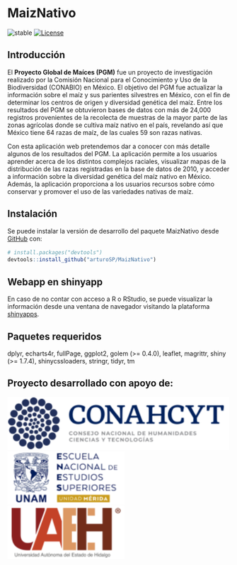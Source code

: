 
<!-- README.md is generated from README.Rmd. Please edit that file -->

# MaizNativo

<!-- badges: start -->

![stable](https://img.shields.io/badge/lifecycle-stable-green.svg)
[![License](https://img.shields.io/badge/License-GPL3-blue.svg)](https://github.com/arturoSP/ecocbo/blob/master/LICENSE.md)
<!-- badges: end -->

## Introducción

El **Proyecto Global de Maíces (PGM)** fue un proyecto de investigación
realizado por la Comisión Nacional para el Conocimiento y Uso de la
Biodiversidad (CONABIO) en México. El objetivo del PGM fue actualizar la
información sobre el maíz y sus parientes silvestres en México, con el
fin de determinar los centros de origen y diversidad genética del maíz.
Entre los resultados del PGM se obtuvieron bases de datos con más de
24,000 registros provenientes de la recolecta de muestras de la mayor
parte de las zonas agrícolas donde se cultiva maíz nativo en el país,
revelando así que México tiene 64 razas de maíz, de las cuales 59 son
razas nativas.

Con esta aplicación web pretendemos dar a conocer con más detalle
algunos de los resultados del PGM. La aplicación permite a los usuarios
aprender acerca de los distintos complejos raciales, visualizar mapas de
la distribución de las razas registradas en la base de datos de 2010, y
acceder a información sobre la diversidad genética del maíz nativo en
México. Además, la aplicación proporciona a los usuarios recursos sobre
cómo conservar y promover el uso de las variedades nativas de maíz.

## Instalación

Se puede instalar la versión de desarrollo del paquete MaizNativo desde
[GitHub](https://github.com/) con:

``` r
# install.packages("devtools")
devtools::install_github("arturoSP/MaizNativo")
```

## Webapp en shinyapp

En caso de no contar con acceso a R o RStudio, se puede visualizar la
información desde una ventana de navegador visitando la plataforma
[shinyapps](https://arturosp.shinyapps.io/MaizNativo/).

## Paquetes requeridos

dplyr, echarts4r, fullPage, ggplot2, golem (\>= 0.4.0), leaflet,
magrittr, shiny (\>= 1.7.4), shinycssloaders, stringr, tidyr, tm

## Proyecto desarrollado con apoyo de:

<img src="inst/app/www/logo_conacyt.png" height="120" />
<img src="inst/app/www/logo_enes.png" height="120" />
<img src="inst/app/www/logo_uaeh.png" height="120" />
